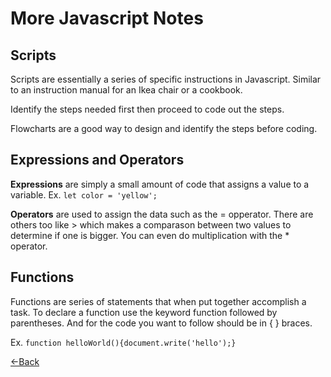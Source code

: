# More Javascript Notes

## Scripts
Scripts are essentially a series of specific instructions in Javascript. Similar to an instruction manual for an Ikea chair or a cookbook.

Identify the steps needed first then proceed to code out the steps.

Flowcharts are a good way to design and identify the steps before coding.

## Expressions and Operators
**Expressions** are simply a small amount of code that assigns a value to a variable.
Ex. ```let color = 'yellow';```

**Operators** are used to assign the data such as the = opperator. There are others too like > which makes a comparason between two values to determine if one is bigger. You can even do multiplication with the * operator. 

## Functions
Functions are series of statements that when put together accomplish a task. To declare a function use the keyword function followed by parentheses. And for the code you want to follow should be in { } braces. 

Ex. ```function helloWorld(){document.write('hello');}```




[<-Back](README.md)